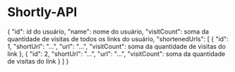 # Shortly-API

{
  "id": id do usuário,
	"name": nome do usuário,
	"visitCount": soma da quantidade de visitas de todos os links do usuário,
	"shortenedUrls": [
		{
			"id": 1,
			"shortUrl": "...",
			"url": "...",
			"visitCount": soma da quantidade de visitas do link
		},
		{
			"id": 2,
			"shortUrl": "...",
			"url": "...",
			"visitCount": soma da quantidade de visitas do link
		}
	]
}